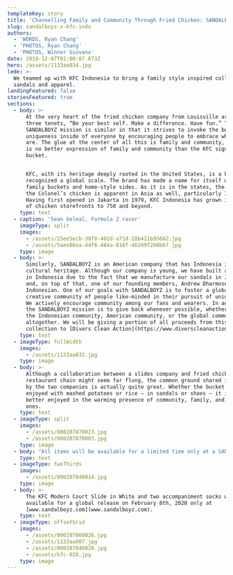 ```yaml
---
templateKey: story
title: 'Channelling Family and Community Through Fried Chicken: SANDALBOYZ x KFC'
slug: sandalboyz-x-kfc-indo
authors:
  - 'WORDS, Ryan Chang'
  - 'PHOTOS, Ryan Chang'
  - 'PHOTOS, Winner Giovano'
date: 2019-12-07T01:00:07.673Z
hero: /assets/1133aa034.jpg
lede: >-
  We teamed up with KFC Indonesia to bring a family style inspired collection of
  sandals and apparel.
landingFeatured: false
storiesFeatured: true
sections:
  - body: >-
      At the very heart of the fried chicken company from Louisville are the
      three tenets, “Be your best self. Make a difference. Have fun.” The
      SANDALBOYZ mission is similar in that it strives to invoke the beautiful
      uniqueness inside of everyone by encouraging people to embrace who they
      are. The glue at the center of all this is family and community, and there
      is no better expression of family and community than the KFC signature
      bucket.


      KFC, with its heritage deeply rooted in the United States, is a brand
      recognized a global scale. The brand has made a name for itself with its
      family buckets and home-style sides. As it is in the states, the love for
      the Colonel’s chicken is apparent in Asia as well, particularly Indonesia.
      Having first opened in Jakarta in 1979, KFC Indonesia has grown its number
      of chicken storefronts to 750 and beyond.
    type: text
  - caption: 'Sean Geleal, Formula 2 racer'
    imageType: split
    images:
      - /assets/25ee5ecb-38f8-402d-a71d-28b421b95662.jpg
      - /assets/5aee86ea-44f6-484a-816f-46209f200bb7.jpg
    type: image
  - body: >-
      Similarly, SANDALBOYZ is an American company that has Indonesia in its
      cultural heritage. Although our company is young, we have built a foothold
      in Indonesia due to the fact that we manufacture our sandals in Jakarta,
      and, on top of that, one of our founding members, Andrew Dharmosetio, is
      Indonesian. One of our goals with SANDALBOYZ is to foster a global
      creative community of people like-minded in their pursuit of uniqueness.
      We actively encourage community among our fans and wearers. In addition,
      the SANDALBOYZ mission is to give back whenever possible, whether it be to
      the Indonesian community, American community, or the global community
      altogether. We will be giving a portion of all proceeds from this
      collection to [Divers Clean Action](https://www.diverscleanaction.org/).
    type: text
  - imageType: fullWidth
    images:
      - /assets/1133aa032.jpg
    type: image
  - body: >-
      Although a collaboration between a slides company and fried chicken
      restaurant chain might seem far flung, the common ground shared in values
      by the two companies is actually quite great. Whether the bucket is
      enjoyed with mashed potatoes or rice – in sandals or shoes – it is always
      better enjoyed in the warming presence of community, family, and loved
      ones.
    type: text
  - imageType: split
    images:
      - /assets/000207870023.jpg
      - /assets/000207870003.jpg
    type: image
  - body: "All items will be available for a limited time only at a SANDALBOYZ x KFC pop up store inside a KFC restaurant in Jakarta on December 14th, 2019. Follow [@sandalboyz](https://www.instagram.com/sandalboyz/) and [@kfcindonesia](https://www.instagram.com/kfcindonesia/) to stay updated. A United States release will follow some time in 2020 \U0001F414"
    type: text
  - imageType: twoThirds
    images:
      - /assets/000207840014.jpg
    type: image
  - body: >-
      The KFC Modern Court Slide in White and two accompaniment socks will be
      available for a global release on February 8th, 2020 only at
      [www.sandalboyz.com](www.sandalboyz.com).
    type: text
  - imageType: offsetGrid
    images:
      - /assets/000207860026.jpg
      - /assets/1133aa007.jpg
      - /assets/000207840020.jpg
      - /assets/kfc-028.jpg
    type: image
---
```


